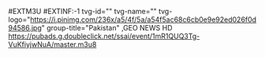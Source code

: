 #EXTM3U 
#EXTINF:-1 tvg-id="" tvg-name="" tvg-logo="https://i.pinimg.com/236x/a5/4f/5a/a54f5ac68c6cb0e9e92ed026f0d94586.jpg" group-title="Pakistan" ,GEO NEWS HD https://pubads.g.doubleclick.net/ssai/event/1mR1QUQ3Tg-VuKfiyjwNuA/master.m3u8

